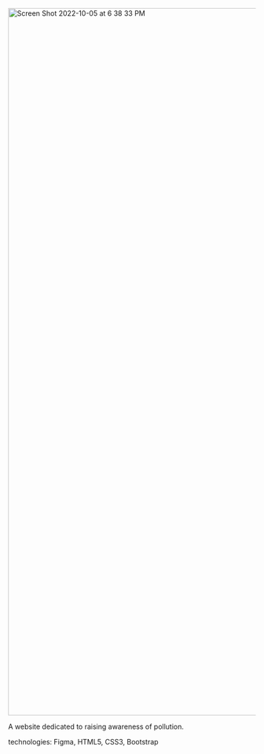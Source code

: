 <img width="1438" alt="Screen Shot 2022-10-05 at 6 38 33 PM" src="https://user-images.githubusercontent.com/95736272/194179636-a0cc2deb-431a-4b0a-8414-a1bfe3635435.png">

A website dedicated to raising awareness of pollution. 

technologies: Figma, HTML5, CSS3, Bootstrap
